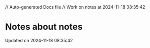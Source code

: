 // Auto-generated Docs file
// Work on notes at 2024-11-18 08:35:42
# Notes about notes
Updated on 2024-11-18 08:35:42
